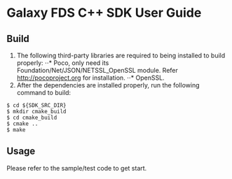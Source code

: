 # Galaxy FDS C++ SDK User Guide

## Build
1. The following third-party libraries are required to being installed to build properly:
⋅⋅* Poco, only need its Foundation/Net/JSON/NETSSL_OpenSSL module. Refer http://pocoproject.org for installation.
⋅⋅* OpenSSL.
2. After the dependencies are installed properly, run the following command to build:
```
$ cd ${SDK_SRC_DIR}
$ mkdir cmake_build
$ cd cmake_build
$ cmake ..
$ make
```

## Usage
Please refer to the sample/test code to get start.
